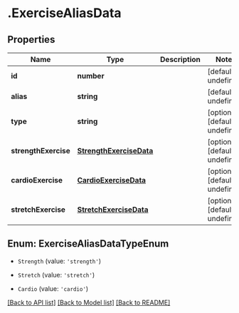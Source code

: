 # .ExerciseAliasData

## Properties

Name | Type | Description | Notes
------------ | ------------- | ------------- | -------------
**id** | **number** |  | [default to undefined]
**alias** | **string** |  | [default to undefined]
**type** | **string** |  | [optional] [default to undefined]
**strengthExercise** | [**StrengthExerciseData**](StrengthExerciseData.md) |  | [optional] [default to undefined]
**cardioExercise** | [**CardioExerciseData**](CardioExerciseData.md) |  | [optional] [default to undefined]
**stretchExercise** | [**StretchExerciseData**](StretchExerciseData.md) |  | [optional] [default to undefined]



## Enum: ExerciseAliasDataTypeEnum


* `Strength` (value: `'strength'`)

* `Stretch` (value: `'stretch'`)

* `Cardio` (value: `'cardio'`)




[[Back to API list]](../README.md#documentation-for-api-endpoints) [[Back to Model list]](../README.md#documentation-for-models) [[Back to README]](../README.md)
